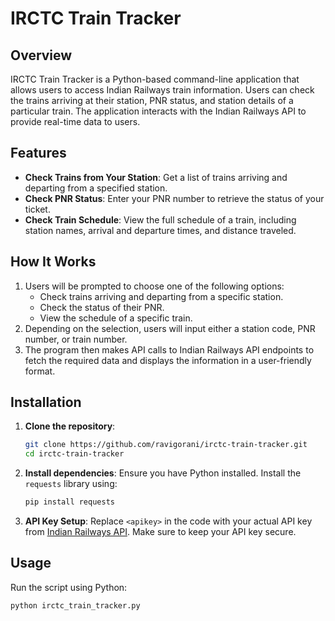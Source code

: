# IRCTC Train Tracker

## Overview
IRCTC Train Tracker is a Python-based command-line application that allows users to access Indian Railways train information. Users can check the trains arriving at their station, PNR status, and station details of a particular train. The application interacts with the Indian Railways API to provide real-time data to users.

## Features
- **Check Trains from Your Station**: Get a list of trains arriving and departing from a specified station.
- **Check PNR Status**: Enter your PNR number to retrieve the status of your ticket.
- **Check Train Schedule**: View the full schedule of a train, including station names, arrival and departure times, and distance traveled.

## How It Works
1. Users will be prompted to choose one of the following options:
   - Check trains arriving and departing from a specific station.
   - Check the status of their PNR.
   - View the schedule of a specific train.
2. Depending on the selection, users will input either a station code, PNR number, or train number.
3. The program then makes API calls to Indian Railways API endpoints to fetch the required data and displays the information in a user-friendly format.

## Installation
1. **Clone the repository**:
    ```bash
    git clone https://github.com/ravigorani/irctc-train-tracker.git
    cd irctc-train-tracker
    ```

2. **Install dependencies**:
    Ensure you have Python installed. Install the `requests` library using:
    ```bash
    pip install requests
    ```

3. **API Key Setup**:
    Replace `<apikey>` in the code with your actual API key from [Indian Railways API](https://indianrailapi.com/). Make sure to keep your API key secure.

## Usage
Run the script using Python:
```bash
python irctc_train_tracker.py

